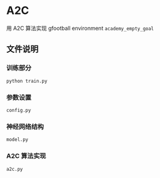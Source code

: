 # A2C
用 A2C 算法实现 gfootball environment `academy_empty_goal`

## 文件说明
### 训练部分
`python train.py`

### 参数设置
`config.py`

### 神经网络结构
`model.py`

### A2C 算法实现
`a2c.py`